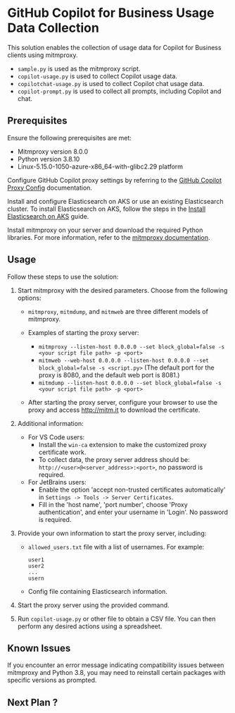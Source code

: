 # GitHub Copilot for Business Usage Data Collection

This solution enables the collection of usage data for Copilot for Business clients using mitmproxy. 

- `sample.py` is used as the mitmproxy script. 
- `copilot-usage.py` is used to collect Copilot usage data. 
- `copilotchat-usage.py` is used to collect Copilot chat usage data. 
- `copilot-prompt.py` is used to collect all prompts, including Copilot and chat. 

## Prerequisites

Ensure the following prerequisites are met:

- Mitmproxy version 8.0.0
- Python version 3.8.10
- Linux-5.15.0-1050-azure-x86_64-with-glibc2.29 platform

Configure GitHub Copilot proxy settings by referring to the [GitHub Copilot Proxy Config](https://docs.github.com/en/copilot/configuring-github-copilot/configuring-network-settings-for-github-copilot?tool=vscode) documentation.

Install and configure Elasticsearch on AKS or use an existing Elasticsearch cluster. To install Elasticsearch on AKS, follow the steps in the [Install Elasticsearch on AKS](https://www.elastic.co/cn/blog/how-to-run-elastic-cloud-on-kubernetes-from-azure-kubernetes-service) guide.

Install mitmproxy on your server and download the required Python libraries. For more information, refer to the [mitmproxy documentation](https://docs.mitmproxy.org/archive/v8/).

## Usage

Follow these steps to use the solution:

1. Start mitmproxy with the desired parameters. Choose from the following options:
     - `mitmproxy`, `mitmdump`, and `mitmweb` are three different models of mitmproxy.
     - Examples of starting the proxy server:
         - `mitmproxy --listen-host 0.0.0.0 --set block_global=false -s <your script file path> -p <port>`
         - `mitmweb --web-host 0.0.0.0 --listen-host 0.0.0.0 --set block_global=false -s <script.py>`
             (The default port for the proxy is 8080, and the default web port is 8081.)
         - `mitmdump --listen-host 0.0.0.0 --set block_global=false -s <your script file path> -p <port>`

     - After starting the proxy server, configure your browser to use the proxy and access http://mitm.it to download the certificate.

2. Additional information:
     - For VS Code users:
         - Install the `win-ca` extension to make the customized proxy certificate work.
         - To collect data, the proxy server address should be: `http://<user>@<server_address>:<port>`, no password is required.
     - For JetBrains users:
         - Enable the option 'accept non-trusted certificates automatically' in `Settings -> Tools -> Server Certificates`.
         - Fill in the 'host name', 'port number', choose 'Proxy authentication', and enter your username in 'Login'. No password is required.

3. Provide your own information to start the proxy server, including:
     - `allowed_users.txt` file with a list of usernames. For example:
        ```
        user1 
        user2 
        ...
        usern
        ```
     - Config file containing Elasticsearch information.

4. Start the proxy server using the provided command.

5. Run `copilot-usage.py` or other file to obtain a CSV file. You can then perform any desired actions using a spreadsheet.

## Known Issues

If you encounter an error message indicating compatibility issues between mitmproxy and Python 3.8, you may need to reinstall certain packages with specific versions as prompted. 

## Next Plan ?

